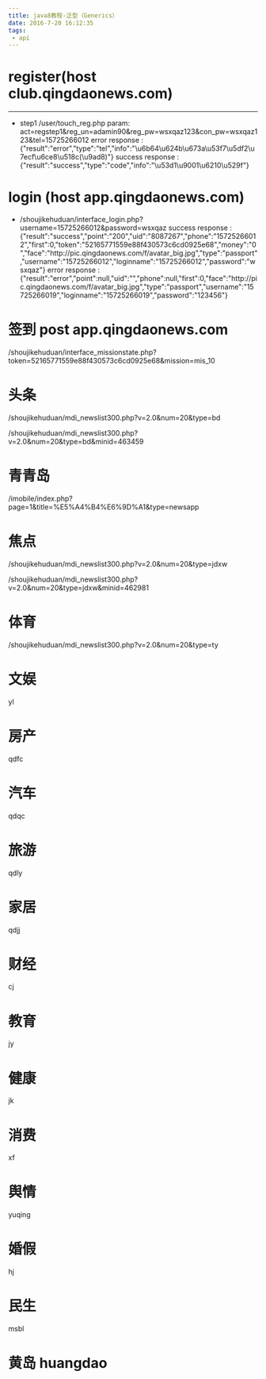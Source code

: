 ```yaml
---
title: java8教程-泛型（Generics）
date: 2016-7-20 16:12:35
tags:
 - api
---
```


<!--more-->
# register(host club.qingdaonews.com) #
***
- step1  /user/touch_reg.php param: act=regstep1&reg_un=adamin90&reg_pw=wsxqaz123&con_pw=wsxqaz123&tel=15725266012  error response :{"result":"error","type":"tel","info":"\u6b64\u624b\u673a\u53f7\u5df2\u7ecf\u6ce8\u518c(\u9ad8)"} success response :{"result":"success","type":"code","info":"\u53d1\u9001\u6210\u529f"}



# login (host app.qingdaonews.com) #
- /shoujikehuduan/interface_login.php?username=15725266012&password=wsxqaz success response :{"result":"success","point":"200","uid":"8087267","phone":"15725266012","first":0,"token":"52165771559e88f430573c6cd0925e68","money":"0","face":"http:\/\/pic.qingdaonews.com\/f\/avatar_big.jpg","type":"passport","username":"15725266012","loginname":"15725266012","password":"wsxqaz"} error response :{"result":"error","point":null,"uid":"","phone":null,"first":0,"face":"http:\/\/pic.qingdaonews.com\/f\/avatar_big.jpg","type":"passport","username":"15725266019","loginname":"15725266019","password":"123456"}

# 签到 post  app.qingdaonews.com #
/shoujikehuduan/interface_missionstate.php?token=52165771559e88f430573c6cd0925e68&mission=mis_10

# 头条  #
/shoujikehuduan/mdi_newslist300.php?v=2.0&num=20&type=bd

/shoujikehuduan/mdi_newslist300.php?v=2.0&num=20&type=bd&minid=463459

# 青青岛 #

/imobile/index.php?page=1&title=%E5%A4%B4%E6%9D%A1&type=newsapp

# 焦点 #
/shoujikehuduan/mdi_newslist300.php?v=2.0&num=20&type=jdxw

/shoujikehuduan/mdi_newslist300.php?v=2.0&num=20&type=jdxw&minid=462981
# 体育 #
/shoujikehuduan/mdi_newslist300.php?v=2.0&num=20&type=ty
# 文娱  #
yl
# 房产 #
qdfc
# 汽车 #
qdqc
# 旅游 #
qdly

# 家居 #
qdjj
# 财经 #
cj
# 教育 #
jy
# 健康 #
jk
# 消费 #
xf
# 舆情 #
yuqing
# 婚假 #
hj
# 民生 #
msbl
# 黄岛 huangdao #